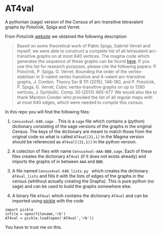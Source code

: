 # AT4val
A pythonian (sage) version of the Census of arc-transitive tetravalent graphs by Potočnik, Spiga and Verret.

From Potočnik [website](https://www.fmf.uni-lj.si/~potocnik/work.htm) we obtained the following description

> Based on some theoretical work of Pablo Spiga, Gabriel Verret and myself, we were able to construct a complete list of all tetravalent arc-transitive graphs on at most 640 vertices. The magma code which generates the sequence of these graphs can be found [here](https://www.fmf.uni-lj.si/~potocnik/work_datoteke/Census4val-640.mgm). If you use this list for research purposes, please cite the following papers: P. Potočnik, P. Spiga, G. Verret, Bounding the order of the vertex-stabiliser in 3-valent vertex transitive and 4-valent arc-transitive graphs, J. Combin. Theory Ser B 111 (2015), 148-180, and P. Potočnik, P. Spiga, G. Verret, Cubic vertex-transitive graphs on up to 1280 vertices, J. Symbolic. Comp. 50 (2013) 465-477. We would also like to thank Marston Conder who provided the list of all regular maps with at most 640 edges, which were needed to compile this census.

In this repo you will find the following files:

1. `Census4val-640.sage `. This is a `sage` file which contains a (python) dictionary consisting of the sage versions of the graphs in the original Census. The keys of the dictionary are meant to match those from the original code so what is called `AT4val[21,1]` in the Magma version should be referenced as `AT4val[(21,1)]` in the python version.

2. A colection of files with name `Census4val-AAA-BBB.sage`. Each of these files creates the dictionary `AT4val` (if it does not exists already) and imports the graphs of in between `AAA` and `BBB`.

3. A file named `Census4val-640_lists.py ` which creates the dictionary `AT4val_lists`
and fills it with the lists of edges of the graphs in the census (whithout actually creating the Graphs). This is pure python (no sage) and can be used to build the graphs somewhere else.

4. A binary file `AT4val` which contains the dictionary `AT4val` and can be imported using [pickle](https://docs.python.org/3/library/pickle.html) with the code

  ```
  import pickle
  infile = open(filename,'rb')
  AT4val = pickle.load(open('AT4val','rb'))
  ```
  You have to trust me on this.
